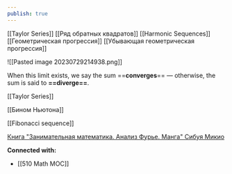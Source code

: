 ```yaml
---
publish: true
---
```


[[Taylor Series]]
[[Ряд обратных квадратов]]
[[Harmonic Sequences]]
[[Геометрическая прогрессия]]
	[[Убывающая геометрическая прогрессия]]

![[Pasted image 20230729214938.png]]

When this limit exists, we say the sum ==**converges**== — otherwise, the sum is said to **==diverge==**.

[[Taylor Series]]


[[Бином Ньютона]]

[[Fibonacci sequence]]





[Книга "Занимательная математика. Анализ Фурье. Манга" Сибуя Микио](https://www.ozon.ru/product/zanimatelnaya-matematika-analiz-fure-manga-27711601/)


**Connected with:**
- [[510 Math MOC]]

